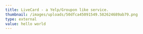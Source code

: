 ```yaml
---
title: LiveCard - a Yelp/Groupon like service.
thumbnail: /images/uploads/50dfca45091549.582624689ab79.png
type: external
value: hello world
---
```

